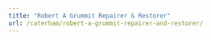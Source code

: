 ```yaml
---
title: "Robert A Grummit Repairer & Restorer"
url: /caterham/robert-a-grummit-repairer-and-restorer/
---
```

